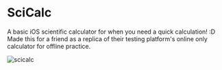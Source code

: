# SciCalc

A basic iOS scientific calculator for when you need a quick calculation! :D  
Made this for a friend as a replica of their testing platform's online only calculator for offline practice.

![scicalc](https://user-images.githubusercontent.com/21090832/93295268-73a1cb80-f7a1-11ea-8008-23699712bc71.gif)
